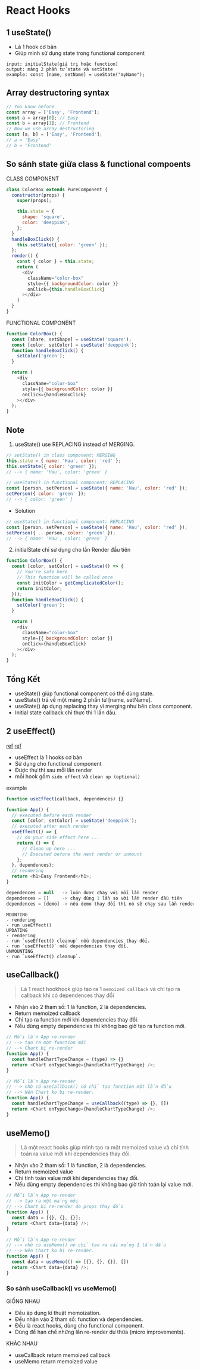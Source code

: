 # React Hooks
## 1 useState()
- Là 1 hook cơ bản
- Giúp mình sử dụng state trong functional component

```
input: initialState(giá trị hoặc function)
output: mảng 2 phần tử state và setState
example: const [name, setName] = useState("myName");
```

## Array destructoring syntax
```js
// You know before
const array = ['Easy', 'Frontend'];
const a = array[0]; // Easy
const b = array[1]; // Frontend
// Now we use array destructoring
const [a, b] = ['Easy', 'Frontend'];
// a = 'Easy'
// b = 'Frontend'
```

## So sánh state giữa class & functional compoents
CLASS COMPONENT

```js
class ColorBox extends PureComponent {
  constructor(props) {
    super(props);

    this.state = {
      shape: 'square',
      color: 'deeppink',
    };
  }
  handleBoxClick() {
    this.setState({ color: 'green' });
  };
  render() {
    const { color } = this.state;
    return (
      <div
        className="color-box"
        style={{ backgroundColor: color }}
        onClick={this.handleBoxClick}
      ></div>
    )
  }
}
```

FUNCTIONAL COMPONENT

```js
function ColorBox() {
  const [share, setShape] = useState('square');
  const [color, setColor] = useState('deeppink');
  function handleBoxClick() {
    setColor('green');
  }

  return (
    <div
      className="color-box"
      style={{ backgroundColor: color }}
      onClick={handleBoxClick}
    ></div>
  );
}
```

## Note
1. useState() use REPLACING instead of MERGING.

```js
// setState() in class component: MERGING
this.state = { name: 'Hau', color: 'red' };
this.setState({ color: 'green' });
// --> { name: 'Hau', color: 'green' }

// useState() in functional component: REPLACING
const [person, setPerson] = useState({ name: 'Hau', color: 'red' });
setPerson({ color: 'green' });
// --> { color: 'green' }
```

- Solution

```js
// useState() in functional component: REPLACING
const [person, setPerson] = useState({ name: 'Hau', color: 'red' });
setPerson({ ...person, color: 'green' });
// --> { name: 'Hau', color: 'green' }
```

2. initialState chỉ sử dụng cho lần Render đầu tiên

```js
function ColorBox() {
  const [color, setColor] = useState(() => {
    // You're safe here
    // This function will be called once
    const initColor = getComplicatedColor();
    return initColor;
  }));
  function handleBoxClick() {
    setColor('green');
  }

  return (
    <div
      className="color-box"
      style={{ backgroundColor: color }}
      onClick={handleBoxClick}
    ></div>
  );
}
```

## Tổng Kết
- useState() giúp functional component có thể dùng state.
- useState() trả về một mảng 2 phần tử [name, setName].
- useState() áp dụng replacing thay vì merging như bên class component.
- Initial state callback chỉ thực thi 1 lần đầu.

## 2 useEffect()
[ref](https://reactjs.org/docs/hooks-effect.html)
[ref](https://www.youtube.com/watch?v=zjUC_W7IOIc&list=PLeS7aZkL6GOsHNoyeEpeL8B1PnbKoQD9m&index=7)

- useEffect là 1 hooks cơ bản
- Sử dụng cho functional component
- Được thự thi sau mỗi lần render
- mỗi hook gồm `side effect` và `clean up (optional)`

example
```js
function useEffect(callback, dependences) {}

function App() {
  // executed before each render
  const [color, setColor] = useState('deeppink');
  // executed after each render
  useEffect(() => {
    // do your side effect here ...
    return () => {
      // Clean up here ...
      // Executed before the next render or unmount
    };
  }, dependences);
  // rendering
  return <h1>Easy Frontend</h1>;
}

dependences = null   -> luôn được chạy với mỗi lần render
dependences = []     -> chạy đúng 1 lần so với lần render đầu tiên
dependences = [demo] -> nếu demo thay đổi thì nó sẽ chạy sau lần render
```

```
MOUNTING
- rendering
- run useEffect()
UPDATING
- rendering
- run `useEffect() cleanup` nếu dependencies thay đổi.
- run `useEffect()` nếu dependencies thay đổi.
UNMOUNTING
- run `useEffect() cleanup`.
```

## useCallback()
> Là 1 react hookhook giúp tạo ra 1 `memoized callback` và chỉ tạo ra callback khi có dependences thay đổi

- Nhận vào 2 tham số: 1 là function, 2 là dependencies.
- Return memoized callback
- Chỉ tạo ra function mới khi dependencies thay đổi.
- Nếu dùng empty dependencies thì không bao giờ tạo ra function mới.

```js
// Mỗi lần App re-render
// --> tạo ra một function mới
// --> Chart bị re-render
function App() {
  const handleChartTypeChange = (type) => {}
  return <Chart onTypeChange={handleChartTypeChange} />;
}
```

```js
// Mỗi lần App re-render
// --> nhờ có useCallback() nó chỉ tạo function một lần đầu
// --> Nên Chart ko bị re-render.
function App() {
  const handleChartTypeChange = useCallback((type) => {}, [])
  return <Chart onTypeChange={handleChartTypeChange} />;
}
```

## useMemo()
> Là một react hooks giúp mình tạo ra một memoized value và chỉ tính toán ra value mới khi
> dependencies thay đổi.

- Nhận vào 2 tham số: 1 là function, 2 là dependencies.
- Return memoized value
- Chỉ tính toán value mới khi dependencies thay đổi.
- Nếu dùng empty dependencies thì không bao giờ tính toán lại value mới.

```js
// Mỗi lần App re-render
// --> tạo ra một mảng mới
// --> Chart bị re-render do props thay đổi
function App() {
  const data = [{}, {}, {}];
  return <Chart data={data} />;
}
```

```js
// Mỗi lần App re-render
// --> nhờ có useMemo() nó chỉ tạo ra cái mảng 1 lần đầu
// --> Nên Chart ko bị re-render.
function App() {
  const data = useMemo(() => [{}, {}, {}], [])
  return <Chart data={data} />;
}
```

###  So sánh useCallback() vs useMemo()
GIỐNG NHAU
- Đều áp dụng kĩ thuật memoization.
- Đều nhận vào 2 tham số: function và dependencies.
- Đều là react hooks, dùng cho functional component.
- Dùng để hạn chế những lần re-render dư thừa (micro improvements).

KHÁC NHAU
- useCallback return memoized callback
- useMemo return memoized value